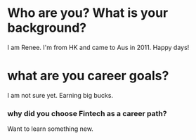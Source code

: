 # Who are you? What is your background?
I am Renee. I'm from HK and came to Aus in 2011.
Happy days!

# what are you career goals?
I am not sure yet. Earning big bucks.

### why did you choose Fintech as a career path?
Want to learn something new. 